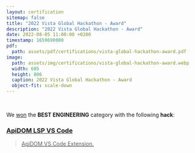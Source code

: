 ```yaml
---
layout: certification
sitemap: false
title: "2022 Vista Global Hackathon - Award"
description: "2022 Vista Global Hackathon - Award"
date: 2022-08-05 11:00:00 +0200
timestamp: 1659690000
pdf:
  path: assets/pdf/certifications/vista-global-hackathon-award.pdf
image:
  path: assets/img/certifications/vista-global-hackathon-award.webp
  width: 605
  height: 806
  caption: 2022 Vista Global Hackathon - Award
  object-fit: scale-down
---
```


<br />

<p class="lead text-center">
  We <a href="{% link _certifications/2022-08-05-vista-global-hackathon-award-certificate.md %}">won</a> the <strong>BEST ENGINEERING</strong> category with
  the following <strong>hack</strong>:
</p>

<div class="list-group">
  <a href="https://github.com/swagger-api/apidom-lsp-vscode" class="list-group-item list-group-item-action">
    <div class="d-flex w-100 justify-content-between">
      <h3 class="h5 mb-1"><i class="fa-brands fa-github"></i> ApiDOM LSP VS Code</h3>
    </div>
    <blockquote class="blockquote fs-6 mb-1">
      ApiDOM VS Code Extension.
    </blockquote>
    <script type="application/ld+json">
      {
        "@context": "https://schema.org",
        "@type": "SoftwareSourceCode",
        "author": { "@id": "{{ site.url }}" },
        "name": "ApiDOM LSP VS Code",
        "abstract": "ApiDOM VS Code Extension",
        "codeRepository": "https://github.com/swagger-api/apidom-lsp-vscode"
      }
    </script>
  </a>
</div>
